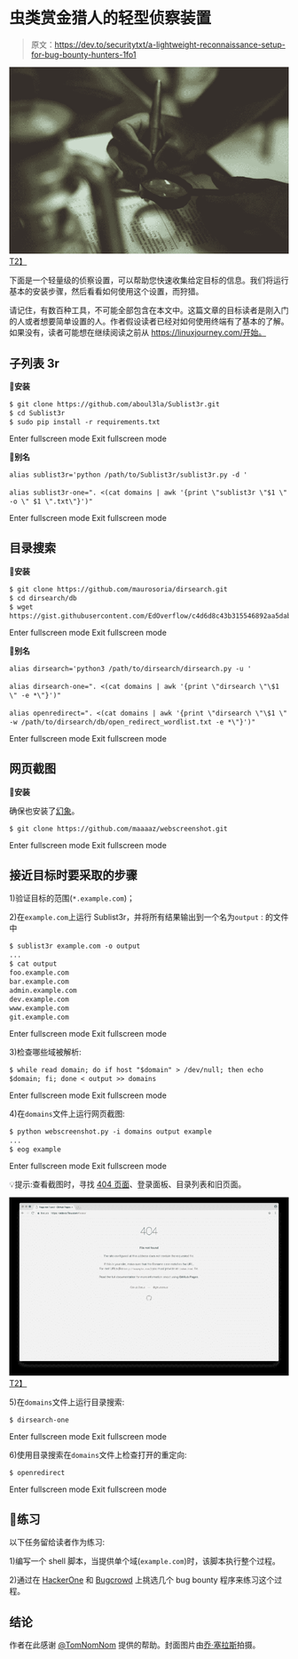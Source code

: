 # 虫类赏金猎人的轻型侦察装置

> 原文：<https://dev.to/securitytxt/a-lightweight-reconnaissance-setup-for-bug-bounty-hunters-1fo1>

[![image](img/d62ebe12bc478980d3d2f16ae4b3b351.png)T2】](https://res.cloudinary.com/practicaldev/image/fetch/s--TA4ymWys--/c_limit%2Cf_auto%2Cfl_progressive%2Cq_auto%2Cw_880/https://user-images.githubusercontent.com/18099289/32144906-639add86-bcc0-11e7-9071-bdb1c125257a.png)

下面是一个轻量级的侦察设置，可以帮助您快速收集给定目标的信息。我们将运行基本的安装步骤，然后看看如何使用这个设置，而狩猎。

请记住，有数百种工具，不可能全部包含在本文中。这篇文章的目标读者是刚入门的人或者想要简单设置的人。作者假设读者已经对如何使用终端有了基本的了解。如果没有，读者可能想在继续阅读之前从 https://linuxjourney.com/开始。

## 子列表 3r

**📀安装**

```
$ git clone https://github.com/aboul3la/Sublist3r.git
$ cd Sublist3r
$ sudo pip install -r requirements.txt 
```

Enter fullscreen mode Exit fullscreen mode

**💬别名**

```
alias sublist3r='python /path/to/Sublist3r/sublist3r.py -d '

alias sublist3r-one=". <(cat domains | awk '{print \"sublist3r \"$1 \" -o \" $1 \".txt\"}')" 
```

Enter fullscreen mode Exit fullscreen mode

## 目录搜索

**📀安装**

```
$ git clone https://github.com/maurosoria/dirsearch.git
$ cd dirsearch/db
$ wget https://gist.githubusercontent.com/EdOverflow/c4d6d8c43b315546892aa5dab67fdd6c/raw/7dc210b17d7742b46de340b824a0caa0f25cf3cc/open_redirect_wordlist.txt 
```

Enter fullscreen mode Exit fullscreen mode

**💬别名**

```
alias dirsearch='python3 /path/to/dirsearch/dirsearch.py -u '

alias dirsearch-one=". <(cat domains | awk '{print \"dirsearch \"\$1 \" -e *\"}')"

alias openredirect=". <(cat domains | awk '{print \"dirsearch \"\$1 \" -w /path/to/dirsearch/db/open_redirect_wordlist.txt -e *\"}')" 
```

Enter fullscreen mode Exit fullscreen mode

## 网页截图

**📀安装**

确保也安装了[幻象](https://github.com/maaaaz/webscreenshot/wiki/Phantomjs-installation)。

```
$ git clone https://github.com/maaaaz/webscreenshot.git 
```

Enter fullscreen mode Exit fullscreen mode

## 接近目标时要采取的步骤

1)验证目标的范围(`*.example.com`)；

2)在`example.com`上运行 Sublist3r，并将所有结果输出到一个名为`output` :
的文件中

```
$ sublist3r example.com -o output
...
$ cat output
foo.example.com
bar.example.com
admin.example.com
dev.example.com
www.example.com
git.example.com 
```

Enter fullscreen mode Exit fullscreen mode

3)检查哪些域被解析:

```
$ while read domain; do if host "$domain" > /dev/null; then echo $domain; fi; done < output >> domains 
```

Enter fullscreen mode Exit fullscreen mode

4)在`domains`文件上运行网页截图:

```
$ python webscreenshot.py -i domains output example
...
$ eog example 
```

Enter fullscreen mode Exit fullscreen mode

💡提示:查看截图时，寻找 [404 页面](https://hackerone.com/reports/263902)、登录面板、目录列表和旧页面。

[![image](img/4e9b7877a3a30e6bfe8d9fb5bfe53655.png)T2】](https://res.cloudinary.com/practicaldev/image/fetch/s--TI2r7Mur--/c_limit%2Cf_auto%2Cfl_progressive%2Cq_auto%2Cw_880/https://user-images.githubusercontent.com/18099289/32145630-3e1b6d6c-bccc-11e7-9ad3-ad4d4a6beb13.png)

5)在`domains`文件上运行目录搜索:

```
$ dirsearch-one 
```

Enter fullscreen mode Exit fullscreen mode

6)使用目录搜索在`domains`文件上检查打开的重定向:

```
$ openredirect 
```

Enter fullscreen mode Exit fullscreen mode

## 📝练习

以下任务留给读者作为练习:

1)编写一个 shell 脚本，当提供单个域(`example.com`)时，该脚本执行整个过程。

2)通过在 [HackerOne](https://hackerone.com/directory) 和 [Bugcrowd](https://bugcrowd.com/programs) 上挑选几个 bug bounty 程序来练习这个过程。

## 结论

作者在此感谢 [@TomNomNom](https://twitter.com/TomNomNom) 提供的帮助。封面图片由[乔·塞拉斯](https://unsplash.com/@joaosilas)拍摄。